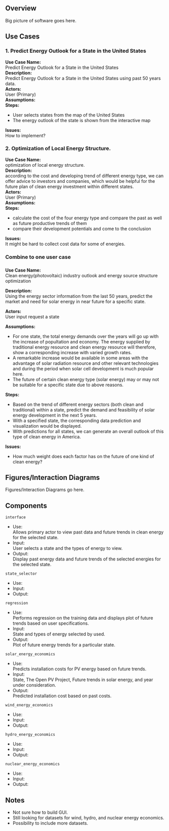 ## Overview
Big picture of software goes here.

## Use Cases

### 1. Predict Energy Outlook for a State in the United States
**Use Case Name:**   
Predict Energy Outlook for a State in the United States  
**Description:**   
Predict Energy Outlook for a State in the United States using past 50 years data.  
**Actors:**   
User (Primary)  
**Assumptions:**  
**Steps:**  
* User selects states from the map of the United States  
* The energy outlook of the state is shown from the interactive map

**Issues:**  
How to implement?  

### 2. Optimization of Local Energy Structure.  
**Use Case Name:**  
optimization of local energy structure.  
**Description:**  
according to the cost and developing trend of different energy type, we can offer advice to investors and companies, which would be helpful for the future plan of clean energy investment within different states.  
**Actors:**  
User (Primary)  
**Assumptions:**  
**Steps:**  
* calculate the cost of the four energy type and compare the past as well as future productive trends of them  
* compare their development potentials and come to the conclusion  

**Issues:**  
It might be hard to collect cost data for some of energies.

### Combine to one user case
###
**Use Case Name:**  
Clean energy(photovoltaic) industry outlook and energy source structure optimization  

**Description:**   
Using the energy sector information from the last 50 years, predict the market and need for solar energy in near future for a specific state.  

**Actors:**     
User input request a state   

**Assumptions:**  
* For one state, the total energy demands over the years will go up with the increase of popultation and economy. The energy supplied by traditional energy resource and clean energy resource will therefore, show a corresponding increase with varied growth rates.  
* A remarkable increase would be available in some areas with the advantage of solar radiation resource and other relevant technologies and during the period when solar cell development is much popular here.  
* The future of certain clean energy type (solar energy) may or may not be suitable for a specific state due to above reasons.  

**Steps:**  
* Based on the trend of different energy sectors (both clean and traditional) within a state, predict the demand and feasibility of solar energy development in the next 5 years.  
* With a specified state, the corresponding data prediction and visualization would be displayed.  
* With predictions for all states, we can generate an overall outlook of this type of clean energy in America.  

**Issues:**  
* How much weight does each factor has on the future of one kind of clean energy?  

## Figures/Interaction Diagrams

Figures/Interaction Diagrams go here.  

## Components

`interface`
* Use:  
Allows primary actor to view past data and future trends in clean energy for the selected state.  
* Input:  
User selects a state and the types of energy to view.  
* Output:  
Display past energy data and future trends of the selected energies for the selected state.  

`state_selector`  
* Use:  
* Input:  
* Output:  

`regression`  
* Use:  
Performs regression on the training data and displays plot of future trends based on user specifications.  
* Input:  
State and types of energy selected by used.  
* Output:  
Plot of future energy trends for a particular state.  

`solar_energy_economics`  
* Use:  
Predicts installation costs for PV energy based on future trends.  
* Input:  
State, The Open PV Project, Future trends in solar energy, and year under consideration.  
* Output:  
Predicted installation cost based on past costs.  

`wind_energy_economics`
* Use:  
* Input:  
* Output:  

`hydro_energy_economics`
* Use:  
* Input:  
* Output:  

`nuclear_energy_economics`
* Use:  
* Input:  
* Output:  

## Notes
* Not sure how to build GUI.
* Still looking for datasets for wind, hydro, and nuclear energy economics.
* Possibility to include more datasets.
